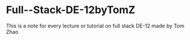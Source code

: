 # Full--Stack-DE-12byTomZ
This is a note for every lecture or tutorial on full stack DE-12 made by Tom Zhao 
